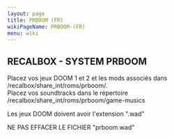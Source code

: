 ```yaml
---
layout: page
title: PRBOOM (FR)
wikiPageName: PRBOOM-(FR)
menu: wiki
---
```


## RECALBOX - SYSTEM PRBOOM ##

Placez  vos jeux DOOM 1 et 2 et les mods associés dans /recalbox/share_int/roms/prboom/.   
Placez vos soundtracks dans le répertoire /recalbox/share_int/roms/prboom/game-musics   

Les jeux DOOM doivent avoir l'extension ".wad"

NE PAS EFFACER LE FICHIER "prboom.wad"
